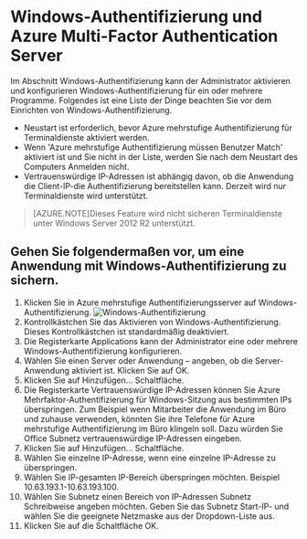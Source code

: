 <properties 
    pageTitle="Windows-Authentifizierung und Azure Multi-Factor Authentication Server"
    description="Dies ist die Azure mehrstufige Authentifizierungsseite, die Bereitstellung von Windows-Authentifizierung und Azure mehrstufige Authentifizierungsserver unterstützen."
    services="multi-factor-authentication"
    documentationCenter=""
    authors="kgremban"
    manager="femila"
    editor="curtand"/>

<tags
    ms.service="multi-factor-authentication"
    ms.workload="identity"
    ms.tgt_pltfrm="na"
    ms.devlang="na"
    ms.topic="get-started-article"
    ms.date="08/04/2016"
    ms.author="kgremban"/>

# <a name="windows-authentication-and-azure-multi-factor-authentication-server"></a>Windows-Authentifizierung und Azure Multi-Factor Authentication Server

Im Abschnitt Windows-Authentifizierung kann der Administrator aktivieren und konfigurieren Windows-Authentifizierung für ein oder mehrere Programme.  Folgendes ist eine Liste der Dinge beachten Sie vor dem Einrichten von Windows-Authentifizierung.

-  Neustart ist erforderlich, bevor Azure mehrstufige Authentifizierung für Terminaldienste aktiviert werden.
-  Wenn 'Azure mehrstufige Authentifizierung müssen Benutzer Match' aktiviert ist und Sie nicht in der Liste, werden Sie nach dem Neustart des Computers Anmelden nicht.
-  Vertrauenswürdige IP-Adressen ist abhängig davon, ob die Anwendung die Client-IP-die Authentifizierung bereitstellen kann. Derzeit wird nur Terminaldienste wird unterstützt.  







>[AZURE.NOTE]Dieses Feature wird nicht sicheren Terminaldienste unter Windows Server 2012 R2 unterstützt.




## <a name="to-secure-an-application-with-windows-authentication-use-the-following-procedure"></a>Gehen Sie folgendermaßen vor, um eine Anwendung mit Windows-Authentifizierung zu sichern.

1. Klicken Sie in Azure mehrstufige Authentifizierungsserver auf Windows-Authentifizierung.
![Windows-Authentifizierung](./media/multi-factor-authentication-get-started-server-windows/windowsauth.png)
2. Kontrollkästchen Sie das Aktivieren von Windows-Authentifizierung. Dieses Kontrollkästchen ist standardmäßig deaktiviert.
3. Die Registerkarte Applications kann der Administrator eine oder mehrere Windows-Authentifizierung konfigurieren.
4. Wählen Sie einen Server oder Anwendung – angeben, ob die Server-Anwendung aktiviert ist. Klicken Sie auf OK.
5. Klicken Sie auf Hinzufügen... Schaltfläche.
6. Die Registerkarte Vertrauenswürdige IP-Adressen können Sie Azure Mehrfaktor-Authentifizierung für Windows-Sitzung aus bestimmten IPs überspringen. Zum Beispiel wenn Mitarbeiter die Anwendung im Büro und zuhause verwenden, könnten Sie ihre Telefone für Azure mehrstufige Authentifizierung im Büro klingeln soll. Dazu würden Sie Office Subnetz vertrauenswürdige IP-Adressen eingeben.
7. Klicken Sie auf Hinzufügen... Schaltfläche.
8. Wählen Sie einzelne IP-Adresse, wenn eine einzelne IP-Adresse zu überspringen.
9. Wählen Sie IP-gesamten IP-Bereich überspringen möchten. Beispiel 10.63.193.1-10.63.193.100.
10. Wählen Sie Subnetz einen Bereich von IP-Adressen Subnetz Schreibweise angeben möchten. Geben Sie das Subnetz Start-IP- und wählen Sie die geeignete Netzmaske aus der Dropdown-Liste aus.
11. Klicken Sie auf die Schaltfläche OK.
